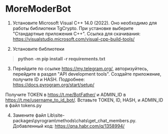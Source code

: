 # MoreModerBot

1. Установите Microsoft Visual C++ 14.0 (2022). Оно необходимо для работы библиотеки TgCrypto. При установке выберите "Стандартные приложения C++". Ссылка для скачивания: https://visualstudio.microsoft.com/visual-cpp-build-tools/

2. Установите библиотеки

> **python -m pip install -r requirements.txt**

3. Перейдите по ссылке https://my.telegram.org/, авторизуйтесь, перейдите в раздел "API development tools". Создайте приложение, получите ID и HASH. Подробнее: https://docs.pyrogram.org/start/setup/

Получите TOKEN в https://t.me/BotFather/ и ADMIN_ID в https://t.me/username_to_id_bot/. Вставьте TOKEN, ID, HASH, и ADMIN_ID в файл tokens.py

4. Замените файл Lib\site-packages\pyrogram\methods\chats\get_chat_members.py. Добавленный код: https://qna.habr.com/q/1358994/

